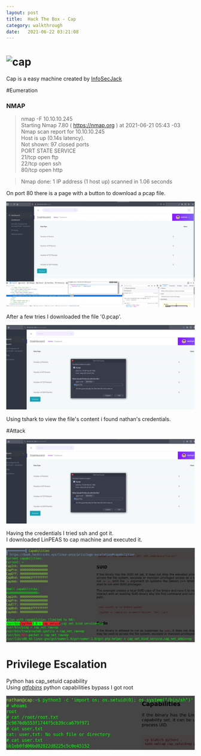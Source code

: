 ```yaml
---
layout: post
title:  Hack The Box - Cap
category: walkthrough
date:   2021-06-22 03:21:08
---
```


# ![cap](/assets/img/blue/cap.png)  
Cap is a easy machine created by [InfoSecJack](https://app.hackthebox.eu/users/52045)  
  
  
#Eumeration  
### NMAP  
  
  
>nmap -F 10.10.10.245  
>Starting Nmap 7.80 ( https://nmap.org ) at 2021-06-21 05:43 -03  
>Nmap scan report for 10.10.10.245  
>Host is up (0.14s latency).  
>Not shown: 97 closed ports  
>PORT   STATE SERVICE  
>21/tcp open  ftp  
>22/tcp open  ssh  
>80/tcp open  http  
  
>Nmap done: 1 IP address (1 host up) scanned in 1.06 seconds  
  
On port 80 there is a page with a button to download a pcap file.  
  
![Download button](/assets/img/cap/cap1.jpg)  
  
After a few tries I downloaded the file '0.pcap'.  
  
![0.pcap link](/assets/img/cap/cap2.jpg)  

Using tshark to view the file's content i found nathan's credentials.  
  
  
#Attack  
  
![credentials](/assets/img/cap/cap2.jpg)  
  
Having the credentials I tried ssh and got it.  
I downloaded LinPEAS to cap machine and executed it.  
  
![LinPEAS](/assets/img/cap/cap4.jpg)  
  
# Privilege Escalation  
  
  
Python has cap\_setuid capability  
Using *[gtfobins](https://gtfobins.github.io/gtfobins/python/)* python capabilities bypass I got root  
  
![root](/assets/img/cap/cap5.jpg)  
  
  
